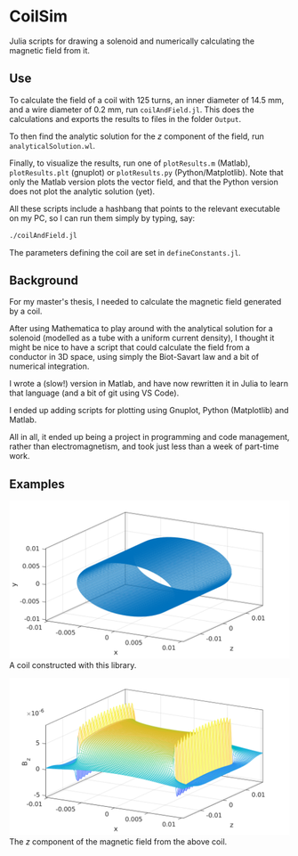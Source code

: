 # CoilSim
Julia scripts for drawing a solenoid and numerically calculating the magnetic field from it.

## Use
To calculate the field of a coil with 125 turns, an inner diameter of 14.5 mm, and a wire diameter of 0.2 mm, run ```coilAndField.jl```.
This does the calculations and exports the results to files in the folder ```Output```.

To then find the analytic solution for the _z_ component of the field, run ```analyticalSolution.wl```.

Finally, to visualize the results, run one of ```plotResults.m``` (Matlab), ```plotResults.plt``` (gnuplot) or ```plotResults.py``` (Python/Matplotlib).
Note that only the Matlab version plots the vector field, and that the Python version does not plot the analytic solution (yet).

All these scripts include a hashbang that points to the relevant executable on my PC, so I can run them simply by typing, say:
```bash
./coilAndField.jl
```

The parameters defining the coil are set in ```defineConstants.jl```.

## Background
For my master's thesis, I needed to calculate the magnetic field generated by a coil.

After using Mathematica to play around with the analytical solution for a solenoid (modelled as a tube with a uniform current density), I thought it might be nice to have a script that could calculate the field from a conductor in 3D space, using simply the Biot-Savart law and a bit of numerical integration.

I wrote a (slow!) version in Matlab, and have now rewritten it in Julia to learn that language (and a bit of git using VS Code).

I ended up adding scripts for plotting using Gnuplot, Python (Matplotlib) and Matlab.

All in all, it ended up being a project in programming and code management, rather than electromagnetism, and took just less than a week of part-time work.

## Examples
![A coil made and plotted with this library](Output/theCoil.png)
A coil constructed with this library.

![The _z_ component of the magnetic field from the coil](Output/Bz.png)
The _z_ component of the magnetic field from the above coil.